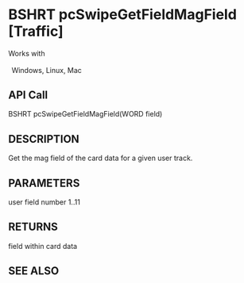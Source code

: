# BSHRT pcSwipeGetFieldMagField [Traffic]

Works with <p class="s1" style="padding-top: 2pt;padding-left: 5pt;text-indent: 0pt;text-align: left;"><a name="bookmark319">&zwnj;</a>Windows, Linux, Mac<a name="bookmark320">&zwnj;</a></p>

## API Call
BSHRT pcSwipeGetFieldMagField(WORD field)
## DESCRIPTION
Get the mag field of the card data for a given user track.

## PARAMETERS
user field number 1..11

## RETURNS
field within card data

## SEE ALSO

